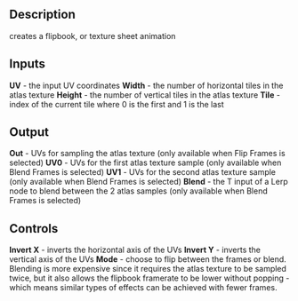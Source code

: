 ## Description
creates a flipbook, or texture sheet animation

## Inputs
**UV** - the input UV coordinates
**Width** - the number of horizontal tiles in the atlas texture
**Height** - the number of vertical tiles in the atlas texture
**Tile** - index of the current tile where 0 is the first and 1 is the last

## Output
**Out** - UVs for sampling the atlas texture
(only available when Flip Frames is selected)
**UV0** - UVs for the first atlas texture sample
(only available when Blend Frames is selected)
**UV1** - UVs for the second atlas texture sample
(only available when Blend Frames is selected)
**Blend** - the T input of a Lerp node to blend between the 2 atlas samples
(only available when Blend Frames is selected)

## Controls
**Invert X** - inverts the horizontal axis of the UVs
**Invert Y** - inverts the vertical axis of the UVs
**Mode** - choose to flip between the frames or blend. Blending is more expensive since it requires the atlas texture to be sampled twice, but it also allows the flipbook framerate to be lower without popping - which means similar types of effects can be achieved with fewer frames.